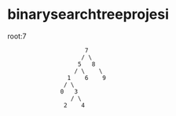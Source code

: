 # binarysearchtreeprojesi
root:7
```
                      7
                     / \
                    5   8
                   / \    \
                 1    6    9      
                / \
               0   3
                  / \
                2    4
```                
